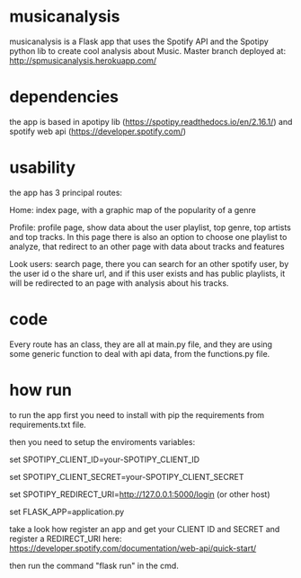 # musicanalysis
musicanalysis is a Flask app that uses the Spotify API and the Spotipy python lib to create cool analysis about Music.
Master branch deployed at: http://spmusicanalysis.herokuapp.com/

# dependencies
the app is based in apotipy lib (https://spotipy.readthedocs.io/en/2.16.1/) and spotify web api (https://developer.spotify.com/)

# usability
the app has 3 principal routes:

Home: index page, with a graphic map of the popularity of a genre

Profile: profile page, show data about the user playlist, top genre, top artists and top tracks. In this page there is also an option to choose one playlist to analyze, that redirect to an other page with data about tracks and features

Look users: search page, there you can search for an other spotify user, by the user id o the share url, and if this user exists and has public playlists, it will be redirected to an page with analysis about his tracks.


# code
Every route has an class, they are all at main.py file, and they are using some generic function to deal with api data, from the functions.py file.


# how run
to run the app first you need to install with pip the requirements from requirements.txt file.

then you need to setup the enviroments variables:

set SPOTIPY_CLIENT_ID=your-SPOTIPY_CLIENT_ID

set SPOTIPY_CLIENT_SECRET=your-SPOTIPY_CLIENT_SECRET

set SPOTIPY_REDIRECT_URI=http://127.0.0.1:5000/login (or other host)

set FLASK_APP=application.py

take a look how register an app and get your CLIENT ID and SECRET and register a REDIRECT_URI here: https://developer.spotify.com/documentation/web-api/quick-start/

then run the command "flask run" in the cmd.

